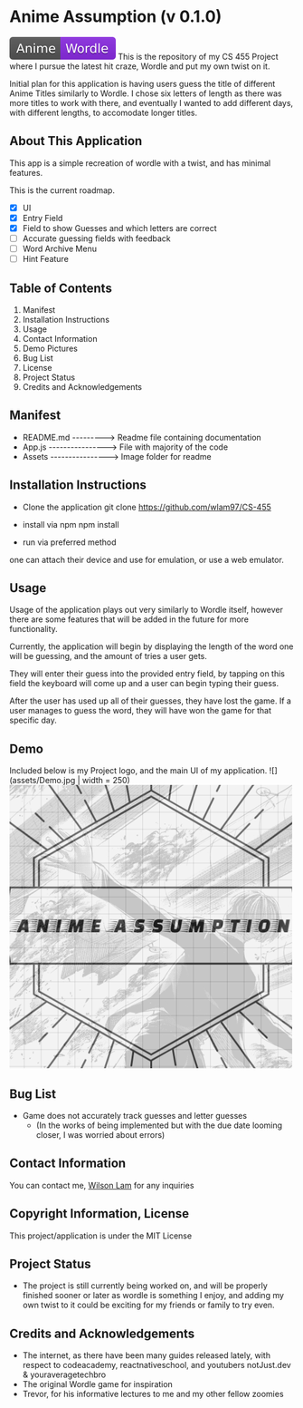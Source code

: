 
# Anime Assumption (v 0.1.0)
![](assets/Anime-Wordle-blueviolet.svg)
This is the repository of my CS 455 Project where I pursue the latest hit craze,
Wordle and put my own twist on it.

Initial plan for this application is having users guess the title of different Anime Titles 
similarly to Wordle. I chose six letters of length as there was more titles to work with there,
and eventually I wanted to add different days, with different lengths, to accomodate longer titles.

## About This Application
This app is a simple recreation of wordle with a twist, and has minimal features.

This is the current roadmap.
- [x] UI 
- [x] Entry Field
- [x] Field to show Guesses and which letters are correct
- [ ] Accurate guessing fields with feedback
- [ ] Word Archive Menu
- [ ] Hint Feature

## Table of Contents

1. Manifest
2. Installation Instructions
3. Usage
4. Contact Information
5. Demo Pictures
6. Bug List 
7. License
8. Project Status
9. Credits and Acknowledgements 
## Manifest
- README.md ---------> Readme file containing documentation
- App.js ----------------> File with majority of the code
- Assets ----------------> Image folder for readme
## Installation Instructions
- Clone the application
git clone https://github.com/wlam97/CS-455

- install via npm
npm install

- run via preferred method

one can attach their device and use for emulation, or use a web emulator.
## Usage

Usage of the application plays out very similarly to Wordle itself, however there are
some features that will be added in the future for more functionality.

Currently, the application will begin by displaying the length of the word one will be guessing,
and the amount of tries a user gets. 

They will enter their guess into the provided entry field, by tapping on this field the 
keyboard will come up and a user can begin typing their guess.

After the user has used up all of their guesses, they have lost the game.
If a user manages to guess the word, they will have won the game for that specific day.
## Demo
Included below is my Project logo, and the main UI of my application.
![](assets/Demo.jpg | width = 250)
![](assets/icon.png)

## Bug List

- Game does not accurately track guesses and letter guesses
    - (In the works of being implemented but with the due date looming closer, I was worried about errors)
## Contact Information

You can contact me, [Wilson Lam](mailto:wlam9779@gmail.com)
for any inquiries
## Copyright Information, License

This project/application is under the MIT License

## Project Status

- The project is still currently being worked on, and will be properly finished sooner or later as wordle is something I enjoy, and adding my own twist to it could be exciting for my friends or family to try even.
## Credits and Acknowledgements

- The internet, as there have been many guides released lately, with respect to codeacademy, reactnativeschool, and youtubers notJust.dev & youraveragetechbro
- The original Wordle game for inspiration
- Trevor, for his informative lectures to me and my other fellow zoomies
